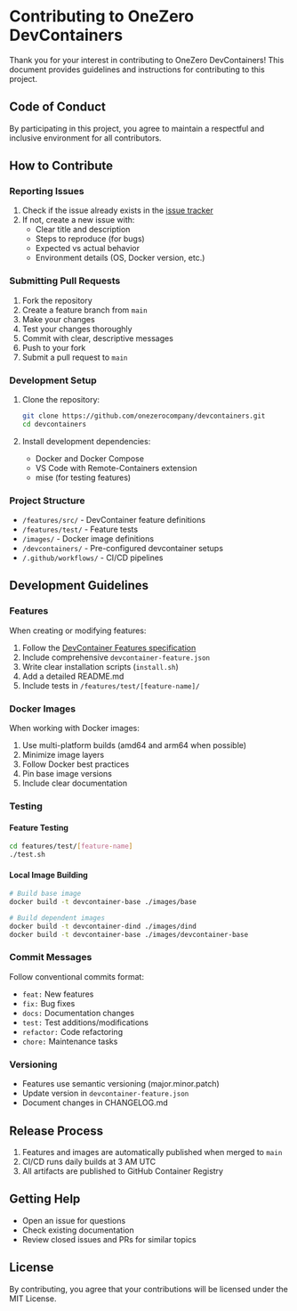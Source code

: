 # Contributing to OneZero DevContainers

Thank you for your interest in contributing to OneZero DevContainers! This document provides guidelines and instructions for contributing to this project.

## Code of Conduct

By participating in this project, you agree to maintain a respectful and inclusive environment for all contributors.

## How to Contribute

### Reporting Issues

1. Check if the issue already exists in the [issue tracker](https://github.com/onezerocompany/devcontainers/issues)
2. If not, create a new issue with:
   - Clear title and description
   - Steps to reproduce (for bugs)
   - Expected vs actual behavior
   - Environment details (OS, Docker version, etc.)

### Submitting Pull Requests

1. Fork the repository
2. Create a feature branch from `main`
3. Make your changes
4. Test your changes thoroughly
5. Commit with clear, descriptive messages
6. Push to your fork
7. Submit a pull request to `main`

### Development Setup

1. Clone the repository:
   ```bash
   git clone https://github.com/onezerocompany/devcontainers.git
   cd devcontainers
   ```

2. Install development dependencies:
   - Docker and Docker Compose
   - VS Code with Remote-Containers extension
   - mise (for testing features)

### Project Structure

- `/features/src/` - DevContainer feature definitions
- `/features/test/` - Feature tests
- `/images/` - Docker image definitions
- `/devcontainers/` - Pre-configured devcontainer setups
- `/.github/workflows/` - CI/CD pipelines

## Development Guidelines

### Features

When creating or modifying features:

1. Follow the [DevContainer Features specification](https://containers.dev/implementors/features/)
2. Include comprehensive `devcontainer-feature.json`
3. Write clear installation scripts (`install.sh`)
4. Add a detailed README.md
5. Include tests in `/features/test/[feature-name]/`

### Docker Images

When working with Docker images:

1. Use multi-platform builds (amd64 and arm64 when possible)
2. Minimize image layers
3. Follow Docker best practices
4. Pin base image versions
5. Include clear documentation

### Testing

#### Feature Testing

```bash
cd features/test/[feature-name]
./test.sh
```

#### Local Image Building

```bash
# Build base image
docker build -t devcontainer-base ./images/base

# Build dependent images
docker build -t devcontainer-dind ./images/dind
docker build -t devcontainer-base ./images/devcontainer-base
```

### Commit Messages

Follow conventional commits format:
- `feat:` New features
- `fix:` Bug fixes
- `docs:` Documentation changes
- `test:` Test additions/modifications
- `refactor:` Code refactoring
- `chore:` Maintenance tasks

### Versioning

- Features use semantic versioning (major.minor.patch)
- Update version in `devcontainer-feature.json`
- Document changes in CHANGELOG.md

## Release Process

1. Features and images are automatically published when merged to `main`
2. CI/CD runs daily builds at 3 AM UTC
3. All artifacts are published to GitHub Container Registry

## Getting Help

- Open an issue for questions
- Check existing documentation
- Review closed issues and PRs for similar topics

## License

By contributing, you agree that your contributions will be licensed under the MIT License.
